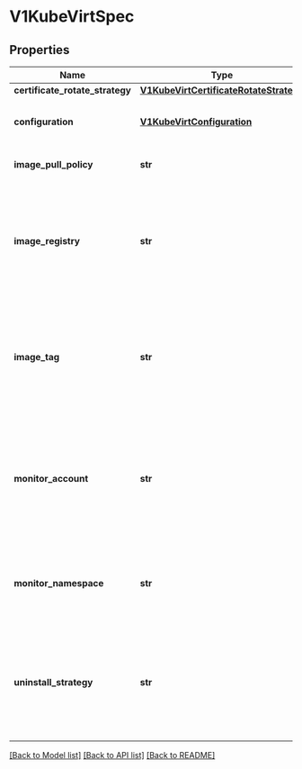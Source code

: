 # V1KubeVirtSpec

## Properties
Name | Type | Description | Notes
------------ | ------------- | ------------- | -------------
**certificate_rotate_strategy** | [**V1KubeVirtCertificateRotateStrategy**](V1KubeVirtCertificateRotateStrategy.md) |  | [optional] 
**configuration** | [**V1KubeVirtConfiguration**](V1KubeVirtConfiguration.md) | holds kubevirt configurations. same as the virt-configMap | [optional] 
**image_pull_policy** | **str** | The ImagePullPolicy to use. | [optional] 
**image_registry** | **str** | The image registry to pull the container images from Defaults to the same registry the operator&#39;s container image is pulled from. | [optional] 
**image_tag** | **str** | The image tag to use for the continer images installed. Defaults to the same tag as the operator&#39;s container image. | [optional] 
**monitor_account** | **str** | The name of the Prometheus service account that needs read-access to KubeVirt endpoints Defaults to prometheus-k8s | [optional] 
**monitor_namespace** | **str** | The namespace Prometheus is deployed in Defaults to openshift-monitor | [optional] 
**uninstall_strategy** | **str** | Specifies if kubevirt can be deleted if workloads are still present. This is mainly a precaution to avoid accidental data loss | [optional] 

[[Back to Model list]](../README.md#documentation-for-models) [[Back to API list]](../README.md#documentation-for-api-endpoints) [[Back to README]](../README.md)



